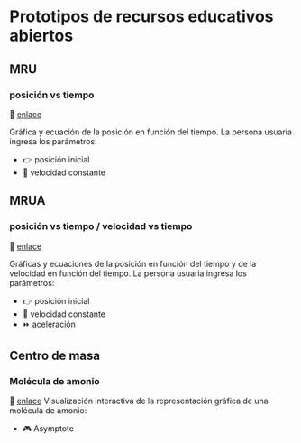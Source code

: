 # Prototipos de recursos educativos abiertos
## MRU
### posición vs tiempo
:link: [enlace](https://glacy.github.io/MRU/)

Gráfica y ecuación de la posición en función del tiempo. La persona usuaria ingresa los parámetros:
- :point_right: posición inicial
- :runner: velocidad constante

## MRUA
### posición vs tiempo / velocidad vs tiempo
:link: [enlace](https://glacy.github.io/MRUA/)

Gráficas y ecuaciones de la posición en función del tiempo y de la velocidad en función del tiempo. La persona usuaria ingresa los parámetros:
- :point_right: posición inicial
- :runner: velocidad constante
- :fast_forward: aceleración

## Centro de masa
### Molécula de amonio
:link: [enlace](https://glacy.github.io/cm/)
Visualización interactiva de la representación gráfica de una molécula de amonio:
- :video_game: Asymptote
